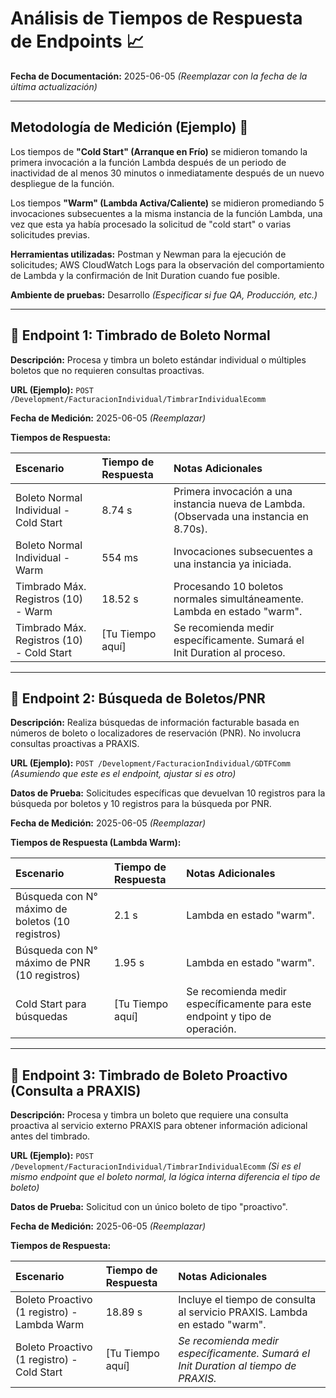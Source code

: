 # Análisis de Tiempos de Respuesta de Endpoints 📈

**Fecha de Documentación:** 2025-06-05 *(Reemplazar con la fecha de la última actualización)*

---

## Metodología de Medición (Ejemplo) 📝

Los tiempos de **"Cold Start" (Arranque en Frío)** se midieron tomando la primera invocación a la función Lambda después de un periodo de inactividad de al menos 30 minutos o inmediatamente después de un nuevo despliegue de la función.

Los tiempos **"Warm" (Lambda Activa/Caliente)** se midieron promediando 5 invocaciones subsecuentes a la misma instancia de la función Lambda, una vez que esta ya había procesado la solicitud de "cold start" o varias solicitudes previas.

**Herramientas utilizadas:** Postman y Newman para la ejecución de solicitudes; AWS CloudWatch Logs para la observación del comportamiento de Lambda y la confirmación de Init Duration cuando fue posible.

**Ambiente de pruebas:** Desarrollo *(Especificar si fue QA, Producción, etc.)*

---

## 📌 Endpoint 1: Timbrado de Boleto Normal

**Descripción:** Procesa y timbra un boleto estándar individual o múltiples boletos que no requieren consultas proactivas.

**URL (Ejemplo):** `POST /Development/FacturacionIndividual/TimbrarIndividualEcomm`

**Fecha de Medición:** 2025-06-05 *(Reemplazar)*

**Tiempos de Respuesta:**

| Escenario                             | Tiempo de Respuesta | Notas Adicionales                                                              |
| :------------------------------------ | :------------------ | :----------------------------------------------------------------------------- |
| Boleto Normal Individual - Cold Start | 8.74 s              | Primera invocación a una instancia nueva de Lambda. (Observada una instancia en 8.70s). |
| Boleto Normal Individual - Warm       | 554 ms              | Invocaciones subsecuentes a una instancia ya iniciada.                         |
| Timbrado Máx. Registros (10) - Warm   | 18.52 s             | Procesando 10 boletos normales simultáneamente. Lambda en estado "warm".         |
| Timbrado Máx. Registros (10) - Cold Start | [Tu Tiempo aquí]    | Se recomienda medir específicamente. Sumará el Init Duration al proceso.        |

---

## 📌 Endpoint 2: Búsqueda de Boletos/PNR

**Descripción:** Realiza búsquedas de información facturable basada en números de boleto o localizadores de reservación (PNR). No involucra consultas proactivas a PRAXIS.

**URL (Ejemplo):** `POST /Development/FacturacionIndividual/GDTFComm` *(Asumiendo que este es el endpoint, ajustar si es otro)*

**Datos de Prueba:** Solicitudes específicas que devuelvan 10 registros para la búsqueda por boletos y 10 registros para la búsqueda por PNR.

**Fecha de Medición:** 2025-06-05 *(Reemplazar)*

**Tiempos de Respuesta (Lambda Warm):**

| Escenario                                     | Tiempo de Respuesta | Notas Adicionales                                                                 |
| :-------------------------------------------- | :------------------ | :-------------------------------------------------------------------------------- |
| Búsqueda con N° máximo de boletos (10 registros) | 2.1 s               | Lambda en estado "warm".                                                          |
| Búsqueda con N° máximo de PNR (10 registros)    | 1.95 s              | Lambda en estado "warm".                                                          |
| Cold Start para búsquedas                     | [Tu Tiempo aquí]    | Se recomienda medir específicamente para este endpoint y tipo de operación.       |

---

## 📌 Endpoint 3: Timbrado de Boleto Proactivo (Consulta a PRAXIS)

**Descripción:** Procesa y timbra un boleto que requiere una consulta proactiva al servicio externo PRAXIS para obtener información adicional antes del timbrado.

**URL (Ejemplo):** `POST /Development/FacturacionIndividual/TimbrarIndividualEcomm` *(Si es el mismo endpoint que el boleto normal, la lógica interna diferencia el tipo de boleto)*

**Datos de Prueba:** Solicitud con un único boleto de tipo "proactivo".

**Fecha de Medición:** 2025-06-05 *(Reemplazar)*

**Tiempos de Respuesta:**

| Escenario                                 | Tiempo de Respuesta | Notas Adicionales                                                                |
| :---------------------------------------- | :------------------ | :------------------------------------------------------------------------------- |
| Boleto Proactivo (1 registro) - Lambda Warm | 18.89 s             | Incluye el tiempo de consulta al servicio PRAXIS. Lambda en estado "warm".        |
| Boleto Proactivo (1 registro) - Cold Start  | [Tu Tiempo aquí]    | *Se recomienda medir específicamente. Sumará el Init Duration al tiempo de PRAXIS.* |
